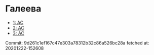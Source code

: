 # Галеева
- [1: AC](1.md)
- [2: AC](2.md)
- [3: AC](3.md)

Commit: 9d261c1ef167c47e303a78312b32c86a526bc28a
 fetched at: 20201222-152608
